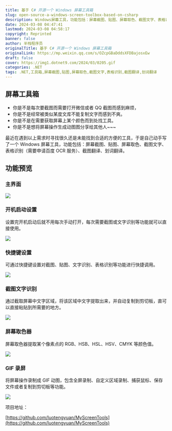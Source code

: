 ```yaml
---
title: 基于 C# 开源一个 Windows 屏幕工具箱
slug: open-source-a-windows-screen-toolbox-based-on-csharp
description: Windows屏幕工具，功能包括：屏幕截图、贴图、屏幕取色、截图文字、表格识别（需要申请百度OCR服务）、截图翻译、划词翻译。
date: 2024-03-08 04:47:41
lastmod: 2024-03-08 04:58:17
copyright: Reprinted
banner: false
author: 半栈程序员
originalTitle: 基于 C# 开源一个 Windows 屏幕工具箱
originalLink: https://mp.weixin.qq.com/s/OZcpGBaDddsXFDBajosxEw
draft: false
cover: https://img1.dotnet9.com/2024/03/0205.gif
categories: .NET
tags: .NET,工具箱,屏幕截图,贴图,屏幕取色,截图文字,表格识别,截图翻译,划词翻译
---
```


## **屏幕工具箱**

- 你是不是每次要截图而需要打开微信或者 QQ 截图而感到麻烦，
- 你是不是经常被类似某度文库不能复制文字而感到不爽。
- 你是不是在需要获取屏幕上某个颜色而到处找工具。
- 你是不是想将屏幕操作生成动图图分享给其他人~~~

最近在遇到以上需求时寻找很久还是未能找到合适的方便的工具，于是自己动手写了一个 Windows 屏幕工具，功能包括：屏幕截图、贴图、屏幕取色、截图文字、表格识别（需要申请百度 OCR 服务）、截图翻译、划词翻译。

## **功能预览**

### **主界面**

![](https://img1.dotnet9.com/2024/03/0201.png)

### **开机启动设置**

设置完开机启动后就不用每次手动打开，每次需要截图或文字识别等功能就可以直接使用。

![](https://img1.dotnet9.com/2024/03/0202.gif)

### **快捷键设置**

可通过快捷键设置对截图、贴图、文字识别、表格识别等功能进行快捷调用。

![](https://img1.dotnet9.com/2024/03/0203.gif)

### **截图文字识别**

通过截取屏幕中文字区域，将该区域中文字提取出来，并自动复制到剪切板，直可以直接粘贴到所需要的地方。

![](https://img1.dotnet9.com/2024/03/0204.gif)

### **屏幕取色器**

屏幕取色器提取某个像素点的 RGB、HSB、HSL、HSV、CMYK 等颜色值。

![](https://img1.dotnet9.com/2024/03/0205.gif)

### **GIF 录屏**

将屏幕操作录制成 GIF 动图，包含全屏录制、自定义区域录制、捕获鼠标、保存文件或者复制到剪切板等功能。

![](https://img1.dotnet9.com/2024/03/0206.gif)

项目地址：

[https://github.com/luotengyuan/MyScreenTools](https://github.com/luotengyuan/MyScreenTools)
